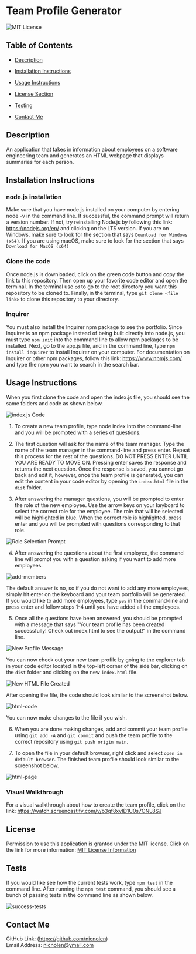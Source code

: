 # Team Profile Generator

![MIT License](https://img.shields.io/badge/license-MIT-important)

## Table of Contents

- [Description](#description)
- [Installation Instructions](#installation-instructions)
- [Usage Instructions](#usage-instructions)
- [License Section](#license)

- [Testing](#testing)
- [Contact Me](#contact-me)

## Description

An application that takes in information about employees on a software engineering team and generates an HTML webpage that displays summaries for each person.

## Installation Instructions

### node.js installation

Make sure that you have node.js installed on your computer by entering node -v in the command line. If successful, the command prompt will return a version number. If not, try reinstalling Node.js by following this link: https://nodejs.org/en/ and clicking on the LTS version. If you are on Windows, make sure to look for the section that says `Download for Windows (x64)`. If you are using macOS, make sure to look for the section that says `Download for MacOS (x64)`

### Clone the code

Once node.js is downloaded, click on the green code button and copy the link to this repository. Then open up your favorite code editor and open the terminal. In the terminal use `cd` to go to the root directory you want this repository to be cloned to. Finally, in the terminal, type `git clone <file link>` to clone this repository to your directory.

### Inquirer

You must also install the Inquirer npm package to see the portfolio. Since Inquirer is an npm package instead of being built directly into node.js, you must type `npm init` into the command line to allow npm packages to be installed. Next, go to the app.js file, and in the command line, type `npm install inquirer` to install Inquirer on your computer. For documentation on Inquirer or other npm packages, follow this link: https://www.npmjs.com/ and type the npm you want to search in the search bar.

## Usage Instructions

When you first clone the code and open the index.js file, you should see the same folders and code as shown below.

![index.js Code](https://user-images.githubusercontent.com/88728912/150366892-b07339f3-412b-4f56-9244-39cc8925832a.png)

1. To create a new team profile, type node index into the command-line and you will be prompted with a series of questions.

2. The first question will ask for the name of the team manager. Type the name of the team manager in the command-line and press enter. Repeat this process for the rest of the questions. DO NOT PRESS ENTER UNTIL YOU ARE READY TO MOVE ON. Pressing enter saves the response and returns the next question. Once the response is saved, you cannot go back and edit it, however, once the team profile is generated, you can edit the content in your code editor by opening the `index.html` file in the `dist` folder.

3. After answering the manager questions, you will be prompted to enter the role of the new employee. Use the arrow keys on your keyboard to select the correct role for the employee. The role that will be selected will be highlighted in blue. When the correct role is highlighted, press enter and you will be prompted with questions corresponding to that role.

  ![Role Selection Prompt](https://user-images.githubusercontent.com/88728912/150386915-78db4f4a-d8a1-44ee-820b-6b2bbd098052.png)

4. After answering the questions about the first employee, the command line will prompt you with a question asking if you want to add more employees. 

  ![add-members](https://user-images.githubusercontent.com/88728912/150388998-391534a2-8d30-4afe-a78e-ada8a070e3c9.png)

  The default answer is no, so if you do not want to add any more employees, simply hit enter on the keyboard and your team portfolio will be generated. If you would like to add   more employees, type `yes` in the command-line and press enter and follow steps 1-4 until you have added all the employees.

5. Once all the questions have been answered, you should be prompted with a message that says "Your team profile has been created successfully! Check out index.html to see the output!" in the command line.

  ![New Profile Message](https://user-images.githubusercontent.com/88728912/150387200-3035eecb-5de1-4575-b8f6-5abc3e3170dc.png)

  You can now check out your new team profile by going to the explorer tab in your code editor located in the top-left corner of the side bar, clicking on the `dist` folder and   clicking on the new `index.html` file.

  ![New HTML File Created](https://user-images.githubusercontent.com/88728912/150387338-ad02b93c-0395-4457-b14a-6dbdc1a2c923.png)

  After opening the file, the code should look similar to the screenshot below.

  ![html-code](https://user-images.githubusercontent.com/88728912/150387659-02c3041c-7a68-4979-8826-a2bcd74a0386.png)

  You can now make changes to the file if you wish.

6. When you are done making changes, add and commit your team profile using `git add -A` and `git commit` and push the team profile to the correct repository using `git push origin main`.

7. To open the file in your default browser, right click and select `open in default browser`. The finished team profile should look similar to the screenshot below.

  ![html-page](https://user-images.githubusercontent.com/88728912/150387886-a01a22ab-7352-4463-a63f-680cc578182f.png)

### Visual Walkthrough

For a visual walkthrough about how to create the team profile, click on the link: https://watch.screencastify.com/v/b3qf8xvID1U0s7ONL8SJ

## License

Permission to use this application is granted under the MIT license.
Click on the link for more information: [MIT License Information](https://opensource.org/licenses/MIT)

## Tests

If you would like see how the current tests work, type `npm test` in the command line. After running the `npm test` command, you should see a bunch of passing tests in the command line as shown below.

![success-tests](https://user-images.githubusercontent.com/88728912/150388463-6936d7df-a706-45de-bd5f-efc938e457a5.png)

## Contact Me

GitHub Link: (https://github.com/nicnolen)<br>
Email Address: <nicnolen@ymail.com>
